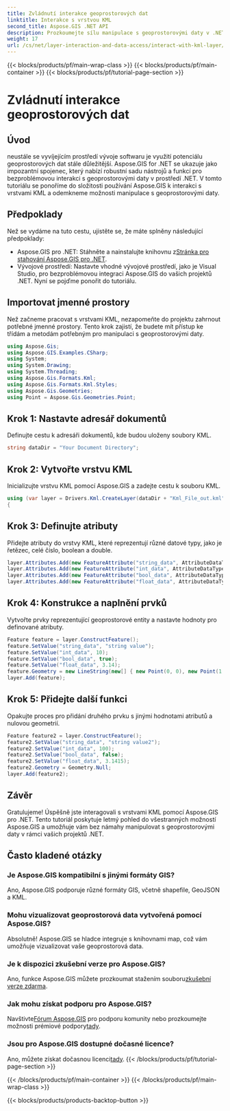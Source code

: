 ```yaml
---
title: Zvládnutí interakce geoprostorových dat
linktitle: Interakce s vrstvou KML
second_title: Aspose.GIS .NET API
description: Prozkoumejte sílu manipulace s geoprostorovými daty v .NET s Aspose.GIS. Podrobný průvodce pro interakci s vrstvami KML. Stáhněte si bezplatnou zkušební verzi nyní!
weight: 17
url: /cs/net/layer-interaction-and-data-access/interact-with-kml-layer/
---
```


{{< blocks/products/pf/main-wrap-class >}}
{{< blocks/products/pf/main-container >}}
{{< blocks/products/pf/tutorial-page-section >}}

# Zvládnutí interakce geoprostorových dat

## Úvod
neustále se vyvíjejícím prostředí vývoje softwaru je využití potenciálu geoprostorových dat stále důležitější. Aspose.GIS for .NET se ukazuje jako impozantní spojenec, který nabízí robustní sadu nástrojů a funkcí pro bezproblémovou interakci s geoprostorovými daty v prostředí .NET. V tomto tutoriálu se ponoříme do složitosti používání Aspose.GIS k interakci s vrstvami KML a odemkneme možnosti manipulace s geoprostorovými daty.
## Předpoklady
Než se vydáme na tuto cestu, ujistěte se, že máte splněny následující předpoklady:
-  Aspose.GIS pro .NET: Stáhněte a nainstalujte knihovnu z[Stránka pro stahování Aspose.GIS pro .NET](https://releases.aspose.com/gis/net/).
- Vývojové prostředí: Nastavte vhodné vývojové prostředí, jako je Visual Studio, pro bezproblémovou integraci Aspose.GIS do vašich projektů .NET.
Nyní se pojďme ponořit do tutoriálu.
## Importovat jmenné prostory
Než začneme pracovat s vrstvami KML, nezapomeňte do projektu zahrnout potřebné jmenné prostory. Tento krok zajistí, že budete mít přístup ke třídám a metodám potřebným pro manipulaci s geoprostorovými daty.
```csharp
using Aspose.Gis;
using Aspose.GIS.Examples.CSharp;
using System;
using System.Drawing;
using System.Threading;
using Aspose.Gis.Formats.Kml;
using Aspose.Gis.Formats.Kml.Styles;
using Aspose.Gis.Geometries;
using Point = Aspose.Gis.Geometries.Point;
```
## Krok 1: Nastavte adresář dokumentů
Definujte cestu k adresáři dokumentů, kde budou uloženy soubory KML.
```csharp
string dataDir = "Your Document Directory";
```
## Krok 2: Vytvořte vrstvu KML
Inicializujte vrstvu KML pomocí Aspose.GIS a zadejte cestu k souboru KML.
```csharp
using (var layer = Drivers.Kml.CreateLayer(dataDir + "Kml_File_out.kml"))
{
```
## Krok 3: Definujte atributy
Přidejte atributy do vrstvy KML, které reprezentují různé datové typy, jako je řetězec, celé číslo, boolean a double.
```csharp
layer.Attributes.Add(new FeatureAttribute("string_data", AttributeDataType.String));
layer.Attributes.Add(new FeatureAttribute("int_data", AttributeDataType.Integer));
layer.Attributes.Add(new FeatureAttribute("bool_data", AttributeDataType.Boolean));
layer.Attributes.Add(new FeatureAttribute("float_data", AttributeDataType.Double));
```
## Krok 4: Konstrukce a naplnění prvků
Vytvořte prvky reprezentující geoprostorové entity a nastavte hodnoty pro definované atributy.
```csharp
Feature feature = layer.ConstructFeature();
feature.SetValue("string_data", "string value");
feature.SetValue("int_data", 10);
feature.SetValue("bool_data", true);
feature.SetValue("float_data", 3.14);
feature.Geometry = new LineString(new[] { new Point(0, 0), new Point(1, 1) });
layer.Add(feature);
```
## Krok 5: Přidejte další funkci
Opakujte proces pro přidání druhého prvku s jinými hodnotami atributů a nulovou geometrií.
```csharp
Feature feature2 = layer.ConstructFeature();
feature2.SetValue("string_data", "string value2");
feature2.SetValue("int_data", 100);
feature2.SetValue("bool_data", false);
feature2.SetValue("float_data", 3.1415);
feature2.Geometry = Geometry.Null;
layer.Add(feature2);
```
## Závěr
Gratulujeme! Úspěšně jste interagovali s vrstvami KML pomocí Aspose.GIS pro .NET. Tento tutoriál poskytuje letmý pohled do všestranných možností Aspose.GIS a umožňuje vám bez námahy manipulovat s geoprostorovými daty v rámci vašich projektů .NET.
## Často kladené otázky
### Je Aspose.GIS kompatibilní s jinými formáty GIS?
Ano, Aspose.GIS podporuje různé formáty GIS, včetně shapefile, GeoJSON a KML.
### Mohu vizualizovat geoprostorová data vytvořená pomocí Aspose.GIS?
Absolutně! Aspose.GIS se hladce integruje s knihovnami map, což vám umožňuje vizualizovat vaše geoprostorová data.
### Je k dispozici zkušební verze pro Aspose.GIS?
 Ano, funkce Aspose.GIS můžete prozkoumat stažením souboru[zkušební verze zdarma](https://releases.aspose.com/).
### Jak mohu získat podporu pro Aspose.GIS?
 Navštivte[Fórum Aspose.GIS](https://forum.aspose.com/c/gis/33) pro podporu komunity nebo prozkoumejte možnosti prémiové podpory[tady](https://purchase.aspose.com/buy).
### Jsou pro Aspose.GIS dostupné dočasné licence?
 Ano, můžete získat dočasnou licenci[tady](https://purchase.aspose.com/temporary-license/).
{{< /blocks/products/pf/tutorial-page-section >}}

{{< /blocks/products/pf/main-container >}}
{{< /blocks/products/pf/main-wrap-class >}}

{{< blocks/products/products-backtop-button >}}
